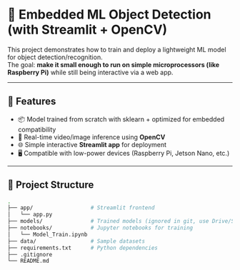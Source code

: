 # 🧠 Embedded ML Object Detection (with Streamlit + OpenCV)

This project demonstrates how to train and deploy a lightweight ML model for object detection/recognition.  
The goal: **make it small enough to run on simple microprocessors (like Raspberry Pi)** while still being interactive via a web app.

---

## 🚀 Features
- 📦 Model trained from scratch with sklearn + optimized for embedded compatibility  
- 🎥 Real-time video/image inference using **OpenCV**  
- 🌐 Simple interactive **Streamlit app** for deployment  
- 🖥️ Compatible with low-power devices (Raspberry Pi, Jetson Nano, etc.)

---

## 📂 Project Structure
```bash
.
├── app/                  # Streamlit frontend
│   └── app.py
├── models/               # Trained models (ignored in git, use Drive/S3/HuggingFace)
├── notebooks/            # Jupyter notebooks for training
│   └── Model_Train.ipynb
├── data/                 # Sample datasets
├── requirements.txt      # Python dependencies
├── .gitignore
└── README.md
